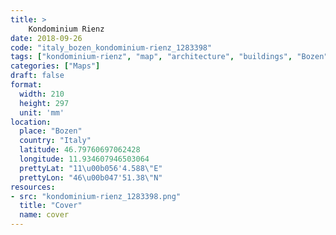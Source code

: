```yaml
---
title: > 
    Kondominium Rienz
date: 2018-09-26
code: "italy_bozen_kondominium-rienz_1283398"
tags: ["kondominium-rienz", "map", "architecture", "buildings", "Bozen", "Italy"]
categories: ["Maps"]
draft: false
format:
  width: 210
  height: 297
  unit: 'mm'
location:
  place: "Bozen"
  country: "Italy"
  latitude: 46.79760697062428
  longitude: 11.934607946503064
  prettyLat: "11\u00b056'4.588\"E"
  prettyLon: "46\u00b047'51.38\"N"
resources:
- src: "kondominium-rienz_1283398.png"
  title: "Cover"
  name: cover
---
```

